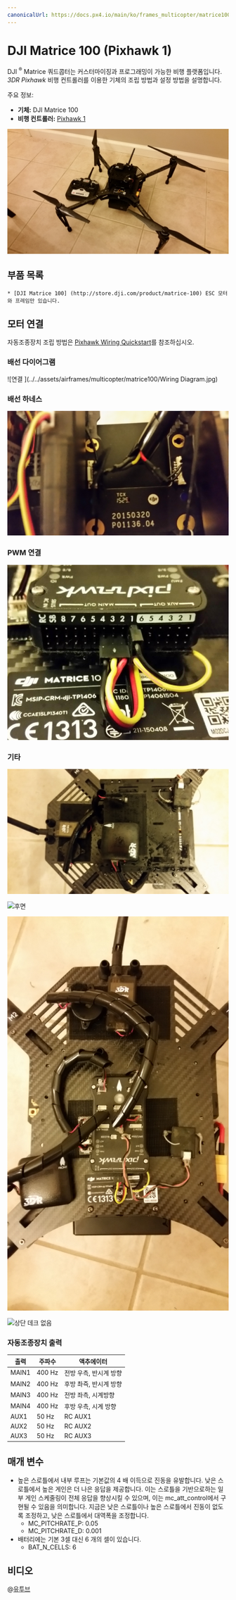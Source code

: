 ```yaml
---
canonicalUrl: https://docs.px4.io/main/ko/frames_multicopter/matrice100
---
```


# DJI Matrice 100 (Pixhawk 1)

DJI <sup>&reg;</sup> Matrice 쿼드콥터는 커스터마이징과 프로그래밍이 가능한 비행 플랫폼입니다. *3DR Pixhawk* 비행 컨트롤러를 이용한 기체의 조립 방법과 설정 방법을 설명합니다. 

주요 정보:

* **기체:** DJI Matrice 100
* **비행 컨트롤러:** [Pixhawk 1](../flight_controller/pixhawk.md) 

![DJI Matrice 100](../../assets/airframes/multicopter/matrice100/Matrice100.jpg)

## 부품 목록

    * [DJI Matrice 100] (http://store.dji.com/product/matrice-100) ESC 모터와 프레임만 있습니다.
    

## 모터 연결

자동조종장치 조립 방법은 [Pixhawk Wiring Quickstart](../assembly/quick_start_pixhawk.md)를 참조하십시오.

### 배선 다이어그램

![연결
](../../assets/airframes/multicopter/matrice100/Wiring Diagram.jpg)

### 배선 하네스 

![배선 하네스](../../assets/airframes/multicopter/matrice100/WiringHarness.jpg)

### PWM 연결

![PWM 연결](../../assets/airframes/multicopter/matrice100/PwmInput.jpg)

### 기타 

![상단](../../assets/airframes/multicopter/matrice100/Top.jpg)

![후면
](../../assets/airframes/multicopter/matrice100/Back.jpg)

![스택 없음](../../assets/airframes/multicopter/matrice100/NoStack.jpg)

![상단 데크 없음
](../../assets/airframes/multicopter/matrice100/NoTopDeck.jpg)

### 자동조종장치 출력 

<!-- 
The autopilot outputs are specified in [Airframe Reference > DJI Matrice 100](../airframes/airframe_reference.md#copter_quadrotor_x_dji_matrice_100)) (or more specifically, in the [quadrotor-x configuration section](../airframes/airframe_reference.md#quadrotor-x). 
-->

| 출력    | 주파수    | 액추에이터         |
| ----- | ------ | ------------- |
| MAIN1 | 400 Hz | 전방 우측, 반시계 방향 |
| MAIN2 | 400 Hz | 후방 촤즉, 반시계 방향 |
| MAIN3 | 400 Hz | 전방 좌측, 시계방향   |
| MAIN4 | 400 Hz | 후방 우측, 시계 방향  |
| AUX1  | 50 Hz  | RC AUX1       |
| AUX2  | 50 Hz  | RC AUX2       |
| AUX3  | 50 Hz  | RC AUX3       |

## 매개 변수

* 높은 스로틀에서 내부 루프는 기본값의 4 배 이득으로 진동을 유발합니다. 낮은 스로틀에서 높은 게인은 더 나은 응답을 제공합니다. 이는 스로틀을 기반으로하는 일부 게인 스케줄링이 전체 응답을 향상시킬 수 있으며, 이는 mc_att_control에서 구현될 수 있음을 의미합니다. 지금은 낮은 스로틀이나 높은 스로틀에서 진동이 없도록 조정하고, 낮은 스로틀에서 대역폭을 조정합니다. 
  * MC_PITCHRATE_P: 0.05
  * MC_PITCHRATE_D: 0.001
* 배터리에는 기본 3셀 대신 6 개의 셀이 있습니다. 
  * BAT_N_CELLS: 6

## 비디오

@[유투브](https://youtu.be/3OGs0ONemGc)